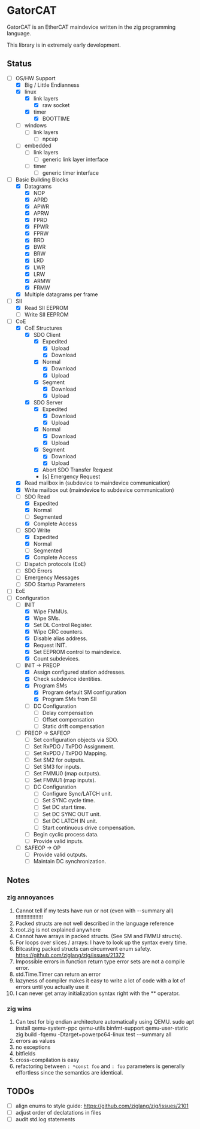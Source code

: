 # GatorCAT

GatorCAT is an EtherCAT maindevice written in the zig programming language.

This library is in extremely early development.

## Status

- [ ] OS/HW Support
  - [x] Big / Little Endianness
  - [x] linux
    - [x] link layers
      - [x] raw socket
    - [x] timer
      - [x] BOOTTIME
  - [ ] windows
    - [ ] link layers
      - [ ] npcap
  - [ ] embedded
    - [ ] link layers
      - [ ] generic link layer interface
    - [ ] timer
      - [ ] generic timer interface
- [ ] Basic Building Blocks
  - [x] Datagrams
    - [x] NOP
    - [x] APRD
    - [x] APWR
    - [x] APRW
    - [x] FPRD
    - [x] FPWR
    - [x] FPRW
    - [x] BRD
    - [x] BWR
    - [x] BRW
    - [x] LRD
    - [x] LWR
    - [x] LRW
    - [x] ARMW
    - [x] FRMW
  - [x] Multiple datagrams per frame
- [ ] SII
  - [x] Read SII EEPROM
  - [ ] Write SII EEPROM
- [ ] CoE
  - [x] CoE Structures
    - [x] SDO Client
      - [x] Expedited
        - [x] Upload
        - [x] Download
      - [x] Normal
        - [x] Download
        - [x] Upload
      - [x] Segment
        - [x] Download
        - [x] Upload
    - [x] SDO Server
      - [x] Expedited
        - [x] Download
        - [x] Upload
      - [x] Normal
        - [x] Download
        - [x] Upload
      - [x] Segment
        - [x] Download
        - [x] Upload
      - [x] Abort SDO Transfer Request
      - [s] Emergency Request
  - [x] Read mailbox in (subdevice to maindevice communication)
  - [x] Write mailbox out (maindevice to subdevice communication)
  - [ ] SDO Read
    - [x] Expedited
    - [x] Normal
    - [ ] Segmented
    - [x] Complete Access
  - [ ] SDO Write
    - [x] Expedited
    - [x] Normal
    - [ ] Segmented
    - [x] Complete Access
  - [ ] Dispatch protocols (EoE)
  - [ ] SDO Errors
  - [ ] Emergency Messages
  - [ ] SDO Startup Parameters
- [ ] EoE
- [ ] Configuration
  - [ ] INIT
    - [x] Wipe FMMUs.
    - [x] Wipe SMs.
    - [x] Set DL Control Register.
    - [x] Wipe CRC counters.
    - [x] Disable alias address.
    - [x] Request INIT.
    - [x] Set EEPROM control to maindevice.
    - [x] Count subdevices.
  - [ ] INIT -> PREOP
    - [x] Assign configured station addresses.
    - [x] Check subdevice identities.
    - [x] Program SMs
      - [x] Program default SM configuration
      - [x] Program SMs from SII
    - [ ] DC Configuration
      - [ ] Delay compensation
      - [ ] Offset compensation
      - [ ] Static drift compensation
  - [ ] PREOP -> SAFEOP
    - [ ] Set configuration objects via SDO.
    - [ ] Set RxPDO / TxPDO Assignment.
    - [ ] Set RxPDO / TxPDO Mapping.
    - [ ] Set SM2 for outputs.
    - [ ] Set SM3 for inputs.
    - [ ] Set FMMU0 (map outputs).
    - [ ] Set FMMU1 (map inputs).
    - [ ] DC Configuration
      - [ ] Configure Sync/LATCH unit.
      - [ ] Set SYNC cycle time.
      - [ ] Set DC start time.
      - [ ] Set DC SYNC OUT unit.
      - [ ] Set DC LATCH IN unit.
      - [ ] Start continuous drive compensation.
    - [ ] Begin cyclic process data.
    - [ ] Provide valid inputs.
  - [ ] SAFEOP -> OP
    - [ ] Provide valid outputs.
    - [ ] Maintain DC synchronization.

## Notes

### zig annoyances

1. Cannot tell if my tests have run or not (even with --summary all) !!!!!!!!!!!!!!!!!!
2. Packed structs are not well described in the language reference
3. root.zig is not explained anywhere
4. Cannot have arrays in packed structs. (See SM and FMMU structs).
5. For loops over slices / arrays: I have to look up the syntax every time.
6. Bitcasting packed structs can circumvent enum safety. <https://github.com/ziglang/zig/issues/21372>
7. Impossible errors in function return type error sets are not a compile error.
8. std.Time.Timer can return an error
9. lazyness of compiler makes it easy to write a lot of code with a lot of errors until you actually use it
10. I can never get array initialization syntax right with the ** operator.

### zig wins

1. Can test for big endian architecture automatically using QEMU.
    sudo apt install qemu-system-ppc qemu-utils binfmt-support qemu-user-static
    zig build -fqemu -Dtarget=powerpc64-linux test --summary all
2. errors as values
3. no exceptions
4. bitfields
5. cross-compilation is easy
6. refactoring between `: *const foo` and `: foo` parameters is generally effortless since the semantics are identical.

## TODOs

- [ ] align enums to style guide: <https://github.com/ziglang/zig/issues/2101>
- [ ] adjust order of declatations in files
- [ ] audit std.log statements
